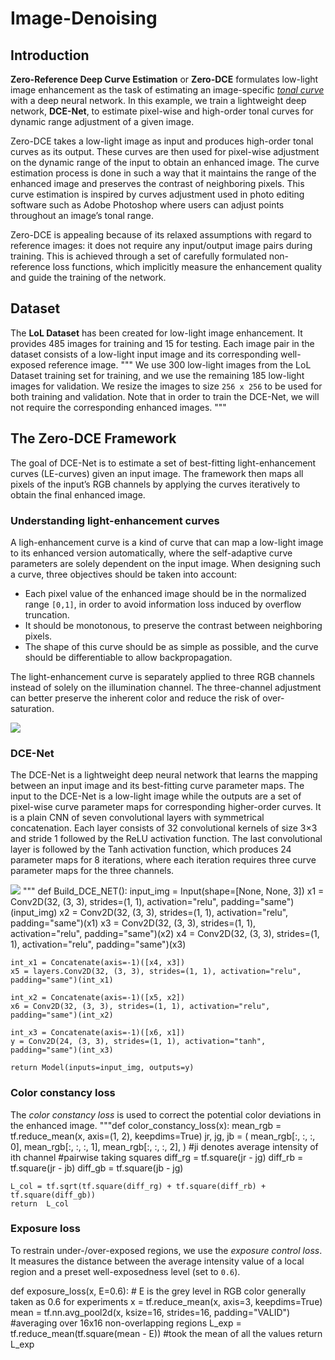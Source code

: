 # Image-Denoising
## Introduction

**Zero-Reference Deep Curve Estimation** or **Zero-DCE** formulates low-light image
enhancement as the task of estimating an image-specific
[*tonal curve*](https://en.wikipedia.org/wiki/Curve_(tonality)) with a deep neural network.
In this example, we train a lightweight deep network, **DCE-Net**, to estimate
pixel-wise and high-order tonal curves for dynamic range adjustment of a given image.

Zero-DCE takes a low-light image as input and produces high-order tonal curves as its output.
These curves are then used for pixel-wise adjustment on the dynamic range of the input to
obtain an enhanced image. The curve estimation process is done in such a way that it maintains
the range of the enhanced image and preserves the contrast of neighboring pixels. This
curve estimation is inspired by curves adjustment used in photo editing software such as
Adobe Photoshop where users can adjust points throughout an image’s tonal range.

Zero-DCE is appealing because of its relaxed assumptions with regard to reference images:
it does not require any input/output image pairs during training.
This is achieved through a set of carefully formulated non-reference loss functions,
which implicitly measure the enhancement quality and guide the training of the network.

## Dataset

The **LoL Dataset** has been created for low-light image enhancement. It provides 485
images for training and 15 for testing. Each image pair in the dataset consists of a
low-light input image and its corresponding well-exposed reference image.
"""
We use 300 low-light images from the LoL Dataset training set for training, and we use
the remaining 185 low-light images for validation. We resize the images to size `256 x
256` to be used for both training and validation. Note that in order to train the DCE-Net,
we will not require the corresponding enhanced images.
"""


## The Zero-DCE Framework

The goal of DCE-Net is to estimate a set of best-fitting light-enhancement curves
(LE-curves) given an input image. The framework then maps all pixels of the input’s RGB
channels by applying the curves iteratively to obtain the final enhanced image.

### Understanding light-enhancement curves

A ligh-enhancement curve is a kind of curve that can map a low-light image
to its enhanced version automatically,
where the self-adaptive curve parameters are solely dependent on the input image.
When designing such a curve, three objectives should be taken into account:

- Each pixel value of the enhanced image should be in the normalized range `[0,1]`, in order to
avoid information loss induced by overflow truncation.
- It should be monotonous, to preserve the contrast between neighboring pixels.
- The shape of this curve should be as simple as possible,
and the curve should be differentiable to allow backpropagation.

The light-enhancement curve is separately applied to three RGB channels instead of solely on the
illumination channel. The three-channel adjustment can better preserve the inherent color and reduce
the risk of over-saturation.

![](https://li-chongyi.github.io/Zero-DCE_files/framework.png)

### DCE-Net

The DCE-Net is a lightweight deep neural network that learns the mapping between an input
image and its best-fitting curve parameter maps. The input to the DCE-Net is a low-light
image while the outputs are a set of pixel-wise curve parameter maps for corresponding
higher-order curves. It is a plain CNN of seven convolutional layers with symmetrical
concatenation. Each layer consists of 32 convolutional kernels of size 3×3 and stride 1
followed by the ReLU activation function. The last convolutional layer is followed by the
Tanh activation function, which produces 24 parameter maps for 8 iterations, where each
iteration requires three curve parameter maps for the three channels.

![](https://i.imgur.com/HtIg34W.png)
"""
def Build_DCE_NET():
    input_img = Input(shape=[None, None, 3])
    x1 = Conv2D(32, (3, 3), strides=(1, 1), activation="relu", padding="same")(input_img)
    x2 = Conv2D(32, (3, 3), strides=(1, 1), activation="relu", padding="same")(x1)
    x3 = Conv2D(32, (3, 3), strides=(1, 1), activation="relu", padding="same")(x2)
    x4 = Conv2D(32, (3, 3), strides=(1, 1), activation="relu", padding="same")(x3)

    int_x1 = Concatenate(axis=-1)([x4, x3])
    x5 = layers.Conv2D(32, (3, 3), strides=(1, 1), activation="relu", padding="same")(int_x1)

    int_x2 = Concatenate(axis=-1)([x5, x2])
    x6 = Conv2D(32, (3, 3), strides=(1, 1), activation="relu", padding="same")(int_x2)

    int_x3 = Concatenate(axis=-1)([x6, x1])
    y = Conv2D(24, (3, 3), strides=(1, 1), activation="tanh", padding="same")(int_x3)

    return Model(inputs=input_img, outputs=y)

### Color constancy loss

The *color constancy loss* is used to correct the potential color deviations in the
enhanced image.
"""def color_constancy_loss(x):
    mean_rgb = tf.reduce_mean(x, axis=(1, 2), keepdims=True)
    jr, jg, jb = (
        mean_rgb[:, :, :, 0],
        mean_rgb[:, :, :, 1],
        mean_rgb[:, :, :, 2],
    )
    #ji denotes average intensity of ith channel
    #pairwise taking squares
    diff_rg = tf.square(jr - jg)
    diff_rb = tf.square(jr - jb)
    diff_gb = tf.square(jb - jg)

    L_col = tf.sqrt(tf.square(diff_rg) + tf.square(diff_rb) + tf.square(diff_gb))
    return  L_col

### Exposure loss

To restrain under-/over-exposed regions, we use the *exposure control loss*.
It measures the distance between the average intensity value of a local region
and a preset well-exposedness level (set to `0.6`).

def exposure_loss(x, E=0.6):  # E is the grey level in RGB color generally taken as 0.6 for experiments
    x = tf.reduce_mean(x, axis=3, keepdims=True)
    mean = tf.nn.avg_pool2d(x, ksize=16, strides=16, padding="VALID") #averaging over 16x16 non-overlapping regions
    L_exp = tf.reduce_mean(tf.square(mean - E)) #took the mean of all the values
    return L_exp
